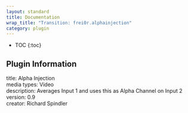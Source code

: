 ```yaml
---
layout: standard
title: Documentation
wrap_title: "Transition: frei0r.alphainjection"
category: plugin
---
```

* TOC
{:toc}

## Plugin Information

title: Alpha Injection  
media types:
Video  
description: Averages Input 1 and uses this as Alpha Channel on Input 2  
version: 0.9  
creator: Richard Spindler  

